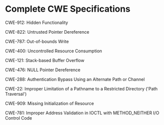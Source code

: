 

# Complete CWE Specifications

CWE-912: Hidden Functionality

CWE-822: Untrusted Pointer Dereference

CWE-787: Out-of-bounds Write

CWE-400: Uncontrolled Resource Consumption

CWE-121: Stack-based Buffer Overflow

CWE-476: NULL Pointer Dereference

CWE-288: Authentication Bypass Using an Alternate Path or Channel

CWE-22: Improper Limitation of a Pathname to a Restricted Directory ('Path Traversal')

CWE-909: Missing Initialization of Resource

CWE-781: Improper Address Validation in IOCTL with METHOD_NEITHER I/O Control Code